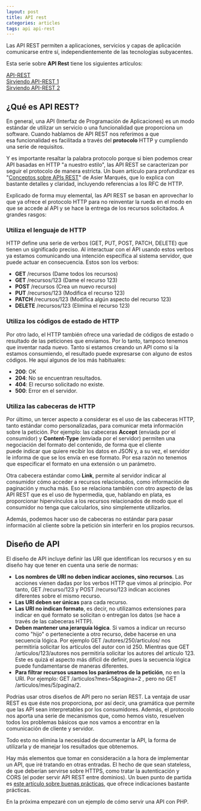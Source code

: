 ```yaml
---
layout: post
title: API rest
categories: articles
tags: api api-rest
---
```


Las API REST permiten a aplicaciones, servicios y capas de aplicación comunicarse entre sí, independientemente de las tecnologías subyacentes.

Esta serie sobre **API Rest** tiene los siguientes artículos:

[API-REST](/2017-05-09-api-rest.md)  
[Sirviendo API-REST 1](/2017-05-14-sirviendo-api-rest-1.md)  
[Sirviendo API-REST 2](/2017-05-24-sirviendo-api-rest-2.md)

## ¿Qué es API REST?

En general, una API (Interfaz de Programación de Aplicaciones) es un modo estándar de utilizar un servicio o una funcionalidad que proporciona un software. Cuando hablamos de API REST nos referimos a que esa funcionalidad es facilitada a través del **protocolo** HTTP y cumpliendo una serie de requisitos.

Y es importante resaltar la palabra protocolo porque si bien podemos crear API basadas en HTTP "a nuestro estilo", las API REST se caracterizan por seguir el protocolo de manera estricta. Un buen artículo para profundizar es "[Conceptos sobre APIs REST](http://asiermarques.com/2013/conceptos-sobre-apis-rest/)" de Asier Marqués, que lo explica con bastante detalles y claridad, incluyendo referencias a los RFC de HTTP.

Explicado de forma muy elemental, las API REST se basan en aprovechar lo que ya ofrece el protocolo HTTP para no reinventar la rueda en el modo en que se accede al API y se hace la entrega de los recursos solicitados. A grandes rasgos:


### Utiliza el lenguaje de HTTP


HTTP define una serie de verbos (GET, PUT, POST, PATCH, DELETE) que tienen un significado preciso. Al interactuar con el API usando estos verbos ya estamos comunicando una intención específica al sistema servidor, que puede actuar en consecuencia. Estos son los verbos:

* **GET** /recursos (Dame todos los recursos)
* **GET** /recursos/123 (Dame el recurso 123)
* **POST** /recursos (Crea un nuevo recurso)
* **PUT** /recursos/123 (Modifica el recurso 123)
* **PATCH** /recursos/123 (Modifica algún aspecto del recurso 123)
* **DELETE** /recursos/123 (Elimina el recurso 123)


### Utiliza los códigos de estado de HTTP


Por otro lado, el HTTP también ofrece una variedad de códigos de estado o resultado de las peticiones que enviamos. Por lo tanto, tampoco tenemos que inventar nada nuevo. Tanto si estamos creando un API como si la estamos consumiendo, el resultado puede expresarse con alguno de estos códigos. He aquí algunos de los más habituales:

* **200**: OK
* **204**: No se encuentran resultados.
* **404**: El recurso solicitado no existe.
* **500**: Error en el servidor.


### Utiliza las cabeceras de HTTP


Por último, un tercer aspecto a considerar es el uso de las cabeceras HTTP, tanto estándar como personalizadas, para comunicar meta información sobre la petición. Por ejemplo: las cabeceras **Accept** (enviada por el consumidor) y **Content-Type** (enviada por el servidor) permiten una negociación del formato del contenido, de forma que el cliente puede indicar que quiere recibir los datos en JSON y, a su vez, el servidor le informa de que se los envía en ese formato. Por esa razón no tenemos que especificar el formato en una extensión o un parámetro.

Otra cabecera estándar como **Link**, permite al servidor indicar al consumidor cómo acceder a recursos relacionados, como información de paginación y mucha más. Eso se relaciona también con otro aspecto de las API REST que es el uso de hypermedia, que, hablando en plata, es proporcionar hipervínculos a los recursos relacionados de modo que el consumidor no tenga que calcularlos, sino simplemente utilizarlos.

Además, podemos hacer uso de cabeceras no estándar para pasar información al cliente sobre la petición sin interferir en los propios recursos.


## Diseño de API


El diseño de API incluye definir las URI que identifican los recursos y en su diseño hay que tener en cuenta una serie de normas:

* **Los nombres de URI no deben indicar acciones, sino recursos**. Las acciones vienen dadas por los verbos HTTP que vimos al principio. Por tanto, GET /recurso/123 y POST /recurso/123 indican acciones diferentes sobre el mismo recurso.
* **Las URI deben ser únicas** para cada recurso.
* **Las URI no indican formato**, es decir, no utilizamos extensiones para indicar en qué formato se solicitan o entregan los datos (se hace a través de las cabeceras HTTP).
* **Deben mantener una jerarquía lógica**. Si vamos a indicar un recurso como "hijo" o perteneciente a otro recurso, debe hacerse en una secuencia lógica. Por ejemplo GET /autores/250/articulos/ nos permitiría solicitar los artículos del autor con id 250. Mientras que GET /articulos/123/autores nos permitiría solicitar los autores del artículo 123. Este es quizá el aspecto más difícil de definir, pues la secuencia lógica puede fundamentarse de maneras diferentes.
* **Para filtrar recursos usamos los parámetros de la petición**, no en la URI. Por ejemplo: GET /articulos?mes=5&pagina=2 , pero no GET /articulos/mes/5/pagina/2.

Podrías usar otros diseños de API pero no serían REST. La ventaja de usar REST es que éste nos proporciona, por así decir, una gramática que permite que las API sean interpretables por los consumidores. Además, el protocolo nos aporta una serie de mecanismos que, como hemos visto, resuelven todos los problemas básicos que nos vamos a encontrar en la comunicación de cliente y servidor.

Todo esto no elimina la necesidad de documentar la API, la forma de utilizarla y de manejar los resultados que obtenemos.

Hay más elementos que tomar en consideración a la hora de implementar un API, que iré tratando en otras entradas. El hecho de que sean stateless, de que deberían servirse sobre HTTPS, como tratar la autenticación y CORS (el poder servir API REST entre dominios). Un buen punto de partida es [este artículo sobre buenas prácticas](https://elbauldelprogramador.com/buenas-practicas-para-el-diseno-de-una-api-restful-pragmatica/), que ofrece indicaciones bastante prácticas.

En la próxima empezaré con un ejemplo de cómo servir una API con PHP.
